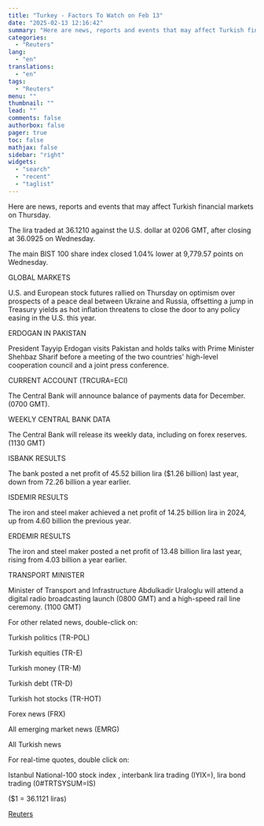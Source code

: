 ```yaml
---
title: "Turkey - Factors To Watch on Feb 13"
date: "2025-02-13 12:16:42"
summary: "Here are news, reports and events that may affect Turkish financial markets on Thursday.The lira traded at 36.1210 against the U.S. dollar at 0206 GMT, after closing at 36.0925 on Wednesday.The main BIST 100 share index closed 1.04% lower at 9,779.57 points on Wednesday.GLOBAL MARKETSU.S. and European stock futures rallied..."
categories:
  - "Reuters"
lang:
  - "en"
translations:
  - "en"
tags:
  - "Reuters"
menu: ""
thumbnail: ""
lead: ""
comments: false
authorbox: false
pager: true
toc: false
mathjax: false
sidebar: "right"
widgets:
  - "search"
  - "recent"
  - "taglist"
---
```


Here are news, reports and events that may affect Turkish financial markets on Thursday.

The lira traded at 36.1210 against the U.S. dollar at 0206 GMT, after closing at 36.0925 on Wednesday.

The main BIST 100 share index closed 1.04% lower at 9,779.57 points on Wednesday.

GLOBAL MARKETS

U.S. and European stock futures rallied on Thursday on optimism over prospects of a peace deal between Ukraine and Russia, offsetting a jump in Treasury yields as hot inflation threatens to close the door to any policy easing in the U.S. this year.

ERDOGAN IN PAKISTAN

President Tayyip Erdogan visits Pakistan and holds talks with Prime Minister Shehbaz Sharif before a meeting of the two countries' high-level cooperation council and a joint press conference.

CURRENT ACCOUNT (TRCURA=ECI)

The Central Bank will announce balance of payments data for December. (0700 GMT).

WEEKLY CENTRAL BANK DATA

The Central Bank will release its weekly data, including on forex reserves. (1130 GMT)

ISBANK RESULTS

The bank posted a net profit of 45.52 billion lira ($1.26 billion) last year, down from 72.26 billion a year earlier.

ISDEMIR RESULTS

The iron and steel maker achieved a net profit of 14.25 billion lira in 2024, up from 4.60 billion the previous year.

ERDEMIR RESULTS

The iron and steel maker posted a net profit of 13.48 billion lira last year, rising from 4.03 billion a year earlier.

TRANSPORT MINISTER

Minister of Transport and Infrastructure Abdulkadir Uraloglu will attend a digital radio broadcasting launch (0800 GMT) and a high-speed rail line ceremony. (1100 GMT)

For other related news, double-click on:

Turkish politics (TR-POL)

Turkish equities (TR-E)

Turkish money (TR-M)

Turkish debt (TR-D)

Turkish hot stocks (TR-HOT)

Forex news (FRX)

All emerging market news (EMRG)

All Turkish news

For real-time quotes, double click on:

Istanbul National-100 stock index , interbank lira trading (IYIX=), lira bond trading (0#TRTSYSUM=IS)

($1 = 36.1121 liras)

[Reuters](https://www.tradingview.com/news/reuters.com,2025:newsml_L8N3P405O:0-turkey-factors-to-watch-on-feb-13/)
